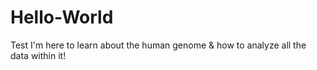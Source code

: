 # Hello-World
Test
I'm here to learn about the human genome & how to analyze all the data within it!
